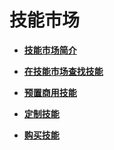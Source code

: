 # 技能市场<a name="hilens_02_0035"></a>

-   **[技能市场简介](技能市场简介.md)**  

-   **[在技能市场查找技能](在技能市场查找技能.md)**  

-   **[预置商用技能](预置商用技能.md)**  

-   **[定制技能](定制技能.md)**  

-   **[购买技能](购买技能.md)**  


